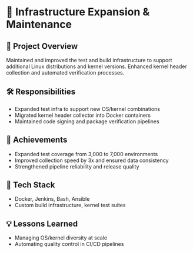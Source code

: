 # 🔹 Infrastructure Expansion & Maintenance

## 📌 Project Overview
Maintained and improved the test and build infrastructure to support additional Linux distributions and kernel versions. Enhanced kernel header collection and automated verification processes.

## 🛠️ Responsibilities
- Expanded test infra to support new OS/kernel combinations
- Migrated kernel header collector into Docker containers
- Maintained code signing and package verification pipelines

## 🌟 Achievements
- Expanded test coverage from 3,000 to 7,000 environments
- Improved collection speed by 3x and ensured data consistency
- Strengthened pipeline reliability and release quality

## 🧪 Tech Stack
- Docker, Jenkins, Bash, Ansible
- Custom build infrastructure, kernel test suites

## 💡 Lessons Learned
- Managing OS/kernel diversity at scale
- Automating quality control in CI/CD pipelines
